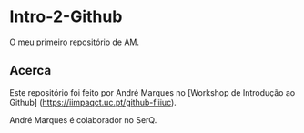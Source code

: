 # Intro-2-Github
O meu primeiro repositório de AM.

## Acerca
Este repositório foi feito por André Marques no [Workshop de Introdução ao Github]
(https://iimpaqct.uc.pt/github-fiiiuc).

André Marques é colaborador no SerQ.
